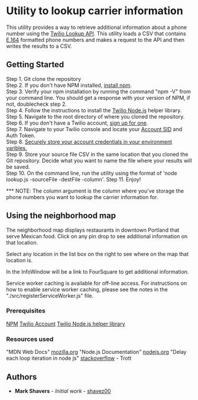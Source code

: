 # Utility to lookup carrier information

This utility provides a way to retrieve additional information about a phone number using the [Twilio Lookup API](https://www.twilio.com/docs/lookup/api).  This utility loads a CSV that contains [E.164](https://en.wikipedia.org/wiki/E.164) formatted phone numbers and makes a request to the API and then writes the results to a CSV.

## Getting Started

Step 1.  Git clone the repository</br>
Step 2.  If you don't have NPM installed, [install npm](https://www.npmjs.com/get-npm).</br>
Step 3.  Verify your npm installation by running the command "npm -V" from your command line.  You should get a response with your version of NPM, if not, doublecheck step 2.</br>
Step 4.  Follow the instructions to install the [Twilio Node.js](https://www.twilio.com/docs/libraries/node) helper library.</br>
Step 5.  Navigate to the root directory of where you cloned the repository.</br>
Step 6.  If you don't have a Twilio account, [sign up for one](https://www.twilio.com/try-twilio).</br>
Step 7.  Navigate to your Twilio console and locate your [Account SID](https://support.twilio.com/hc/en-us/articles/223136607-What-is-an-Application-SID-) and Auth Token.</br>
Step 8.  [Securely store your account credentials in your environment varibles.](https://www.twilio.com/blog/2017/01/how-to-set-environment-variables.html)</br>
Step 9.  Store your source file CSV in the same location that you cloned the Git repository.  Decide what you want to name the file where your results will be saved.</br>
Step 10.  On the command line, run the utility using the format of 'node lookup.js -sourceFile -destFile -column'.
Step 11.  Enjoy!

*** NOTE: The column argument is the column where you've storage the phone numbers you want to lookup the carrier information for.

## Using the neighborhood map

The neighborhood map displays restaurants in downtown Portland that serve Mexican food.  Click on any pin drop to see additional information on that location.

Select any location in the list box on the right to see where on the map that location is.

In the InfoWindow will be a link to FourSquare to get additional information.

Service worker caching is available for off-line access.  For instructions on how to enable service worker caching, please see the notes in the "./src/registerServiceWorker.js" file.

### Prerequisites

[NPM](https://www.npmjs.com/)
[Twilio Account](https://www.twilio.com/login)
[Twilio Node.js helper library](https://www.twilio.com/docs/libraries)

### Resources used

"MDN Web Docs" [mozilla.org](https://developer.mozilla.org/en-US/docs/Web/JavaScript/Reference)
"Node.js Documentation" [nodejs.org](https://developer.mozilla.org/en-US/docs/Web/JavaScript/Reference)
"Delay each loop iteration in node js" [stackoverflow](https://stackoverflow.com/questions/30514584/delay-each-loop-iteration-in-node-js-async) - Trott

## Authors

* **Mark Shavers** - *Initial work* - [shavez00](https://github.com/shavez00)
